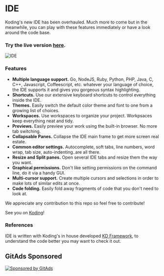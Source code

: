 IDE
===
 
Koding's new IDE has been overhauled. Much more to come but in the meanwhile, you can play with these features immediately or have a look around the code base.

### Try the live version [**here**](https://koding.com/IDE).

![IDE](https://koding-cdn.s3.amazonaws.com/ide/ide-github-screenshot.png)

### Features

* **Multiple language support.** Go, NodeJS, Ruby, Python, PHP, Java, C, C++, Javascript, Coffeescript, etc. whatever your language of choice, the IDE supports it and gives you gorgeous syntax highlighting.
* **Shortcuts.** Use our extensive keyboard shortcuts to control everything inside the IDE.
* **Themes.** Easily switch the default color theme and font to one from a growing list of choices.
* **Workspaces.** Use workspaces to organize your project. Workpsaces keep everything neat and tidy.
* **Previews.** Easily preview your work using the built-in browser. No more tab switching.
* **Collapsable Panes.** Collapse the IDE main frame to get more screen real estate.
* **Common editor settings.** Autocomplete, soft tabs, line numbers, word wrap, tab size, auto-indenting..are all there.
* **Resize and Split panes.** Open several IDE tabs and resize them the way you want.
* **Graphical permissions.** Don't like setting permissions on the command line, do it via a handy GUI.
* **Multi-cursor support.** Create multiple cursors and selections in order to make lots of similar edits at once.
* **Code folding.** Easily fold away fragments of code that you don't need to look at.

We appreciate any contribution to this repo so feel free to contribute!

See you on [Koding](https://koding.com)!

### References

IDE is written with Koding's in house developed [KD Framework](https://github.com/koding/kd), to understand the code better you may want to check it out.

## GitAds Sponsored
[![Sponsored by GitAds](https://gitads.dev/v1/ad-serve?source=arnabnandy7/ide@github)](https://gitads.dev/v1/ad-track?source=arnabnandy7/ide@github)


